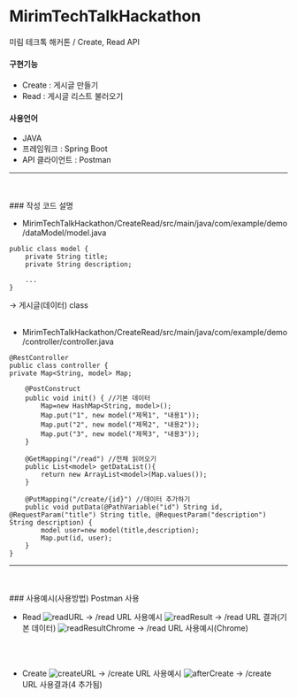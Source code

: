 # MirimTechTalkHackathon
미림 테크톡 해커톤 / Create, Read API


#### 구현기능
- Create : 게시글 만들기
- Read : 게시글 리스트 불러오기


#### 사용언어
- JAVA
- 프레임워크 : Spring Boot
- API 클라이언트 : Postman


---
<br>
<br>
### 작성 코드 설명

* MirimTechTalkHackathon/CreateRead/src/main/java/com/example/demo/dataModel/model.java

```
public class model {
	private String title;
	private String description;
	
	...
}
```
→ 게시글(데이터) class
<br>
<br>
* MirimTechTalkHackathon/CreateRead/src/main/java/com/example/demo/controller/controller.java

```
@RestController
public class controller {
private Map<String, model> Map;
	
	@PostConstruct
	public void init() { //기본 데이터
		Map=new HashMap<String, model>();
		Map.put("1", new model("제목1", "내용1"));
		Map.put("2", new model("제목2", "내용2"));
		Map.put("3", new model("제목3", "내용3"));
	}
	
	@GetMapping("/read") //전체 읽어오기
	public List<model> getDataList(){
		return new ArrayList<model>(Map.values());
	}
	
	@PutMapping("/create/{id}") //데이터 추가하기
	public void putData(@PathVariable("id") String id, @RequestParam("title") String title, @RequestParam("description") String description) {
		model user=new model(title,description);	
		Map.put(id, user); 
	}
}
```


---
<br>
<br>
### 사용예시(사용방법)
Postman 사용

* Read
![readURL](https://user-images.githubusercontent.com/81640695/134329032-1b8c1180-65bb-47db-902b-fdaf18c08bdf.png)
→ /read URL 사용예시
![readResult](https://user-images.githubusercontent.com/81640695/134329370-b87eab21-17c1-41c8-bed0-2a0c74716961.png)
→ /read URL 결과(기본 데이터)
![readResultChrome](https://user-images.githubusercontent.com/81640695/134329411-9f567098-7700-4e4c-8ad5-e53dc193d447.PNG)
→ /read URL 사용예시(Chrome)

<br>
<br>

* Create
![createURL](https://user-images.githubusercontent.com/81640695/134329605-409abe9e-9bec-4d5c-8ab8-5ec0adabfa88.png)
→ /create URL 사용예시
![afterCreate](https://user-images.githubusercontent.com/81640695/134329627-f5295504-ac98-4c63-befe-906854cca72e.png)
→ /create URL 사용결과(4 추가됨)
